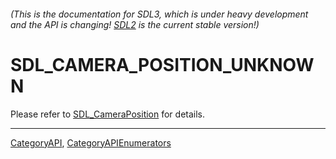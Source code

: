 ###### (This is the documentation for SDL3, which is under heavy development and the API is changing! [SDL2](https://wiki.libsdl.org/SDL2/) is the current stable version!)
# SDL_CAMERA_POSITION_UNKNOWN

Please refer to [SDL_CameraPosition](SDL_CameraPosition) for details.

----
[CategoryAPI](CategoryAPI), [CategoryAPIEnumerators](CategoryAPIEnumerators)

